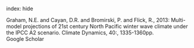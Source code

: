 index: hide

<div class="Citation">

  <div class="Citation-body">
    <div class="Citation-text">Graham, N.E. and Cayan, D.R. and Bromirski, P. and Flick, R., 2013: Multi-model projections of 21st century North Pacific winter wave climate under the IPCC A2 scenario. <span class="Article-journal">Climate Dynamics, </span><span class="Article-volume">40:, </span>1335-1360pp.</div>
    <div class="Citation-links">
      <div class="CitationLink" data-href="https://scholar.google.com/scholar?q=Multi-model+projections+of+21st+century+North+Pacific+winter+wave+climate+under+the+IPCC+A2+scenario">
        <div class="CitationLink-icon CitationLink-Scholar"></div>
        <div class="CitationLink-text">Google Scholar</div>
      </div>
    </div>
  </div>
</div>


<div class="Citation-copy">

</div>